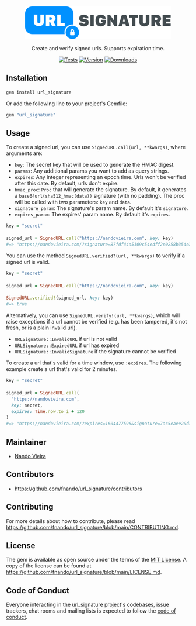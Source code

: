 <p align="center">
  <a href="https://github.com/fnando/url_signature/">
    <img width="400" src="https://github.com/fnando/url_signature/raw/main/url_signature.svg" alt="URL Signature">
  </a>
</p>

<p align="center">
  Create and verify signed urls. Supports expiration time.
</p>

<p align="center">
  <a href="https://github.com/fnando/url_signature"><img src="https://github.com/fnando/url_signature/workflows/Tests/badge.svg" alt="Tests"></a>
  <a href="https://rubygems.org/gems/url_signature"><img src="https://img.shields.io/gem/v/url_signature.svg" alt="Version"></a>
  <a href="https://rubygems.org/gems/url_signature"><img src="https://img.shields.io/gem/dt/url_signature.svg" alt="Downloads"></a>
</p>

## Installation

```bash
gem install url_signature
```

Or add the following line to your project's Gemfile:

```ruby
gem "url_signature"
```

## Usage

To create a signed url, you can use `SignedURL.call(url, **kwargs)`, where
arguments are:

- `key`: The secret key that will be used to generate the HMAC digest.
- `params`: Any additional params you want to add as query strings.
- `expires`: Any integer representing an epoch time. Urls won't be verified
  after this date. By default, urls don't expire.
- `hmac_proc`: `Proc` that will generate the signature. By default, it generates
  a `base64url(sha512_hmac(data))` signature (with no padding). The proc will be
  called with two parameters: `key` and `data`.
- `signature_param`: The signature's param name. By default it's `signature`.
- `expires_param`: The expires' param name. By default it's `expires`.

```ruby
key = "secret"

signed_url = SignedURL.call("https://nandovieira.com", key: key)
#=> "https://nandovieira.com/?signature=87fdf44a5109c54edff2e0258b354e32ba5b..."
```

You can use the method `SignedURL.verified?(url, **kwargs)` to verify if a
signed url is valid.

```ruby
key = "secret"

signed_url = SignedURL.call("https://nandovieira.com", key: key)

SignedURL.verified?(signed_url, key: key)
#=> true
```

Alternatively, you can use `SignedURL.verify!(url, **kwargs)`, which will raise
exceptions if a url cannot be verified (e.g. has been tampered, it's not fresh,
or is a plain invalid url).

- `URLSignature::InvalidURL` if url is not valid
- `URLSignature::ExpiredURL` if url has expired
- `URLSignature::InvalidSignature` if the signature cannot be verified

To create a url that's valid for a time window, use `:expires`. The following
example create a url that's valid for 2 minutes.

```ruby
key = "secret"

signed_url = SignedURL.call(
  "https://nandovieira.com",
  key: secret,
  expires: Time.now.to_i + 120
)
#=> "https://nandovieira.com/?expires=1604477596&signature=7ac5eaee20d316..."
```

## Maintainer

- [Nando Vieira](https://github.com/fnando)

## Contributors

- https://github.com/fnando/url_signature/contributors

## Contributing

For more details about how to contribute, please read
https://github.com/fnando/url_signature/blob/main/CONTRIBUTING.md.

## License

The gem is available as open source under the terms of the
[MIT License](https://opensource.org/licenses/MIT). A copy of the license can be
found at https://github.com/fnando/url_signature/blob/main/LICENSE.md.

## Code of Conduct

Everyone interacting in the url_signature project's codebases, issue trackers,
chat rooms and mailing lists is expected to follow the
[code of conduct](https://github.com/fnando/url_signature/blob/main/CODE_OF_CONDUCT.md).
